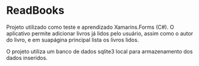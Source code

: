 # ReadBooks

Projeto utilizado como teste e aprendizado Xamarins.Forms (C#).
O aplicativo permite adicionar livros já lidos pelo usuário, assim como o autor do livro, e em suapágina principal lista os livros lidos.

O projeto utiliza um banco de dados sqlite3 local para armazenamento dos dados inseridos.